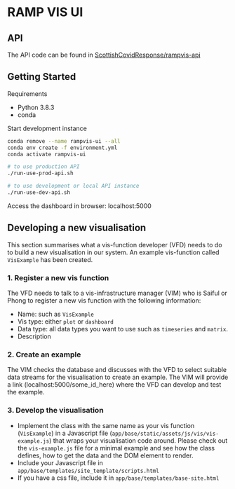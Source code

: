 # RAMP VIS UI

## API 

The API code can be found in [ScottishCovidResponse/rampvis-api](https://github.com/ScottishCovidResponse/rampvis-api)

## Getting Started

Requirements
- Python 3.8.3
- conda 

Start development instance

```bash
conda remove --name rampvis-ui --all
conda env create -f environment.yml
conda activate rampvis-ui

# to use production API
./run-use-prod-api.sh

# to use development or local API instance
./run-use-dev-api.sh

```

Access the dashboard in browser: localhost:5000

## Developing a new visualisation
This section summarises what a vis-function developer (VFD) needs to do to build a new visualisation in our system. An example vis-function called `VisExample` has been created.

### 1. Register a new vis function
The VFD needs to talk to a vis-infrastructure manager (VIM) who is Saiful or Phong to register a new vis function with the following information:
- Name: such as `VisExample`
- Vis type: either `plot` or `dashboard`
- Data type: all data types you want to use such as `timeseries` and `matrix`.
- Description

### 2. Create an example
The VIM checks the database and discusses with the VFD to select suitable data streams for the visualisation to create an example. The VIM will provide a link (localhost:5000/some_id_here) where the VFD can develop and test the example.

### 3. Develop the visualisation
- Implement the class with the same name as your vis function (`VisExample`) in a Javascript file (`app/base/static/assets/js/vis/vis-example.js`) that wraps your visualisation code around. Please check out the `vis-example.js` file for a minimal example and see how the class defines, how to get the data and the DOM element to render.
- Include your Javascript file in `app/base/templates/site_template/scripts.html`
- If you have a css file, include it in `app/base/templates/base-site.html`